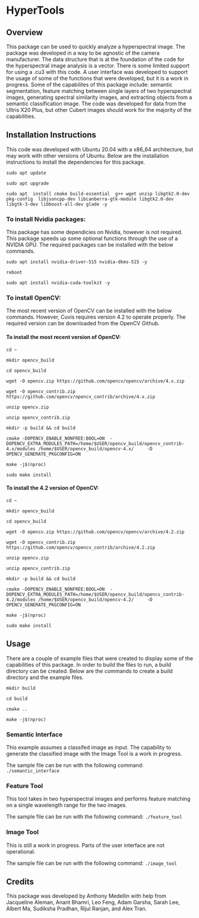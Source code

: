 # HyperTools
## Overview
This package can be used to quickly analyze a hyperspectral image. The package was developed in a way to be agnostic of the camera manufacturer. The data structure that is at the foundation of the code for the hyperspectral image analysis is a vector<Mat>. There is some limited support for using a .cu3 with this code. A user interface was developed to support the usage of some of the functions that were developed, but it is a work in progress. Some of the capabilites of this package include: semantic segmentation, feature matching between single layers of two hyperspectral images, generating spectral similarity images, and extracting objects from a semantic classification image. The code was developed for data from the Ultris X20 Plus, but other Cubert images should work for the majority of the capabilities. 

## Installation Instructions
This code was developed with Ubuntu 20.04 with a x86_64 architecture, but may work with other versions of Ubuntu.
Below are the installation instructions to install the dependencies for this package. 

`sudo apt update`

`sudo apt upgrade`

`sudo apt  install cmake build-essential  g++ wget unzip libgtk2.0-dev pkg-config  libjsoncpp-dev libcanberra-gtk-module libgtk2.0-dev libgtk-3-dev libboost-all-dev glade -y`

### To install Nvidia packages:
 This package has some dependicies on Nvidia, however is not required. This package speeds up some optional functions through the use of a NVIDIA GPU. The required packages can be installed with the below commands. 

`sudo apt install nvidia-driver-515 nvidia-dkms-515 -y `

`reboot`

`sudo apt install nvidia-cuda-toolkit -y`

### To install OpenCV:
The most recent version of OpenCV can be installed with the below commands. However, Cuvis requires version 4.2 to operate properly. The required version can be downloaded from the OpenCV Github. 

#### To install the most recent version of OpenCV:

`cd ~`

`mkdir opencv_build`

`cd opencv_build`


`wget -O opencv.zip https://github.com/opencv/opencv/archive/4.x.zip`

`wget -O opencv_contrib.zip https://github.com/opencv/opencv_contrib/archive/4.x.zip`

`unzip opencv.zip`

`unzip opencv_contrib.zip`

`mkdir -p build && cd build`

`cmake -DOPENCV_ENABLE_NONFREE:BOOL=ON  -DOPENCV_EXTRA_MODULES_PATH=/home/$USER/opencv_build/opencv_contrib-4.x/modules /home/$USER/opencv_build/opencv-4.x/     -D OPENCV_GENERATE_PKGCONFIG=ON `

`make -j$(nproc)`

`sudo make install`

#### To install the 4.2 version of OpenCV:

`cd ~`

`mkdir opencv_build`

`cd opencv_build`


`wget -O opencv.zip https://github.com/opencv/opencv/archive/4.2.zip`

`wget -O opencv_contrib.zip https://github.com/opencv/opencv_contrib/archive/4.2.zip`

`unzip opencv.zip`

`unzip opencv_contrib.zip`

`mkdir -p build && cd build`

`cmake -DOPENCV_ENABLE_NONFREE:BOOL=ON  -DOPENCV_EXTRA_MODULES_PATH=/home/$USER/opencv_build/opencv_contrib-4.2/modules /home/$USER/opencv_build/opencv-4.2/     -D OPENCV_GENERATE_PKGCONFIG=ON `

`make -j$(nproc)`

`sudo make install`




## Usage
There are a couple of example files that were created to display some of the capabilities of this package. In order to build the files to run, a build directory can be created. Below are the commands to create a build directory and the example files.

`mkdir build`

`cd build`

`cmake ..`

`make -j$(nproc)`


### Semantic Interface
This example assumes a classifed image as input. The capability to generate the classified image with the Image Tool is a work in progress. 

The sample file can be run with the following command:
`./semantic_interface`

### Feature Tool
This tool takes in two hyperspectral images and performs feature matching on a single wavelength range for the two images. 

The sample file can be run with the following command:
`./feature_tool`

### Image Tool
This is still a work in progress. Parts of the user interface are not operational. 

The sample file can be run with the following command:
`./image_tool`



## Credits
This package was developed by Anthony Medellin with help from Jacqueline Aleman, Anant Bhamri, Leo Feng, Adam Garsha, Sarah Lee, Albert Ma, Sudiksha Pradhan, Rijul Ranjan, and Alex Tran. 